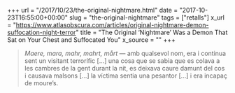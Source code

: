 +++
url = "/2017/10/23/the-original-nightmare.html"
date = "2017-10-23T16:55:00+00:00"
slug = "the-original-nightmare"
tags = ["retalls"]
x_url = "https://www.atlasobscura.com/articles/original-nightmare-demon-suffocation-night-terror"
title = "The Original ‘Nightmare’ Was a Demon That Sat on Your Chest and Suffocated You"
x_source = ""
+++


> *Maere, mara, mahr, mahrt, mårt* — amb qualsevol nom, era i continua sent un visitant terrorífic […] una cosa que se sabia que es colava a les cambres de la gent durant la nit, es deixava caure damunt del cos i causava malsons […] la víctima sentia una pesantor […] i era incapaç de moure’s.
